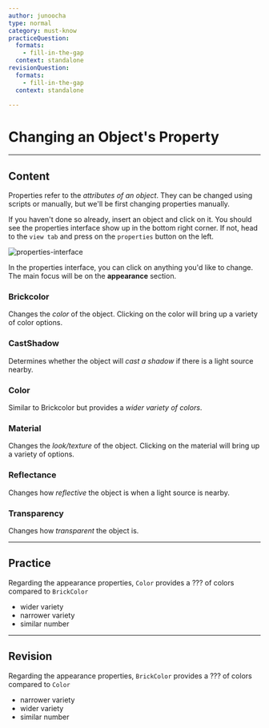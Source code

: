 ```yaml
---
author: junoocha
type: normal
category: must-know
practiceQuestion:
  formats:
    - fill-in-the-gap
  context: standalone
revisionQuestion:
  formats:
    - fill-in-the-gap
  context: standalone

---
```


# Changing an Object's Property

---

## Content

Properties refer to the *attributes of an object*. They can be changed using scripts or manually, but we'll be first changing properties manually.

If you haven't done so already, insert an object and click on it. You should see the properties interface show up in the bottom right corner. If not, head to the `view tab` and press on the `properties` button on the left.

![properties-interface](https://img.enkipro.com/b91edbdd0c8b20a222ae8c3450e3ac24.png)

In the properties interface, you can click on anything you'd like to change. The main focus will be on the **appearance** section.

### Brickcolor

Changes the *color* of the object. Clicking on the color will bring up a variety of color options.

### CastShadow

Determines whether the object will *cast a shadow* if there is a light source nearby.

### Color

Similar to Brickcolor but provides a *wider variety of colors*.

### Material

Changes the *look/texture* of the object. Clicking on the material will bring up a variety of options.

### Reflectance

Changes how *reflective* the object is when a light source is nearby.

### Transparency

Changes how *transparent* the object is. 

---

## Practice

Regarding the appearance properties, `Color` provides a ??? of colors compared to `BrickColor`

- wider variety
- narrower variety
- similar number

---

## Revision

Regarding the appearance properties, `BrickColor` provides a ??? of colors compared to `Color`

- narrower variety
- wider variety
- similar number
